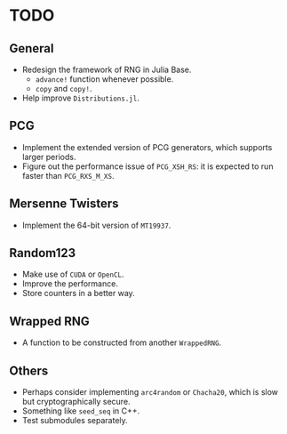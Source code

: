 # TODO

## General
- Redesign the framework of RNG in Julia Base.
    - `advance!` function whenever possible.
    - `copy` and `copy!`.
- Help improve `Distributions.jl`.

## PCG
- Implement the extended version of PCG generators, which supports larger periods.
- Figure out the performance issue of `PCG_XSH_RS`: it is expected to run faster than `PCG_RXS_M_XS`.

## Mersenne Twisters
- Implement the 64-bit version of `MT19937`.

## Random123
- Make use of `CUDA` or `OpenCL`.
- Improve the performance.
- Store counters in a better way.

## Wrapped RNG
- A function to be constructed from another `WrappedRNG`.

## Others
- Perhaps consider implementing `arc4random` or `Chacha20`, which is slow but cryptographically secure.
- Something like `seed_seq` in C++.
- Test submodules separately.
